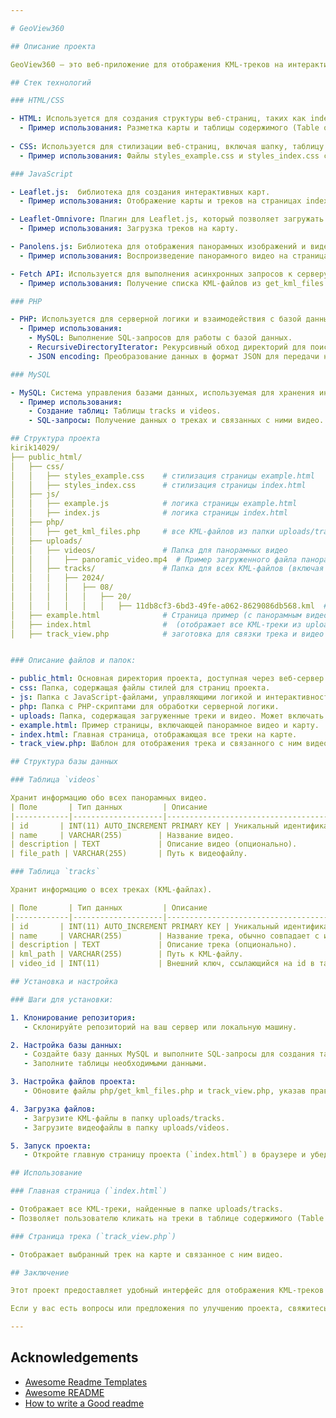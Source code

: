 ```yaml
---

# GeoView360

## Описание проекта

GeoView360 — это веб-приложение для отображения KML-треков на интерактивной карте с возможностью просмотра соответствующих панорамных видео. Приложение позволяет пользователям загружать и отображать треки из структуры каталогов, а также связывать их с видеоматериалами для удобного просмотра.

## Стек технологий

### HTML/CSS

- HTML: Используется для создания структуры веб-страниц, таких как index.html, example.html, и track_view.php.
  - Пример использования: Разметка карты и таблицы содержимого (Table of Contents).
  
- CSS: Используется для стилизации веб-страниц, включая шапку, таблицу содержимого и карту.
  - Пример использования: Файлы styles_example.css и styles_index.css содержат стили для страниц example.html и index.html.

### JavaScript

- Leaflet.js:  библиотека для создания интерактивных карт.
  - Пример использования: Отображение карты и треков на страницах index.html и track_view.php.

- Leaflet-Omnivore: Плагин для Leaflet.js, который позволяет загружать и отображать KML-файлы.
  - Пример использования: Загрузка треков на карту.

- Panolens.js: Библиотека для отображения панорамных изображений и видео.
  - Пример использования: Воспроизведение панорамного видео на страницах example.html и track_view.php.

- Fetch API: Используется для выполнения асинхронных запросов к серверу и получения данных.
  - Пример использования: Получение списка KML-файлов из get_kml_files.php.

### PHP

- PHP: Используется для серверной логики и взаимодействия с базой данных.
  - Пример использования:
    - MySQL: Выполнение SQL-запросов для работы с базой данных.
    - RecursiveDirectoryIterator: Рекурсивный обход директорий для поиска KML-файлов.
    - JSON encoding: Преобразование данных в формат JSON для передачи на клиентскую сторону.

### MySQL

- MySQL: Система управления базами данных, используемая для хранения информации о треках и видео.
  - Пример использования:
    - Создание таблиц: Таблицы tracks и videos.
    - SQL-запросы: Получение данных о треках и связанных с ними видео.

## Структура проекта
kirik14029/
├── public_html/
│   ├── css/
│   │   ├── styles_example.css    # стилизация страницы example.html
│   │   ├── styles_index.css      # стилизация страницы index.html
│   ├── js/
│   │   ├── example.js            # логика страницы example.html
│   │   ├── index.js              # логика страницы index.html
│   ├── php/
│   │   ├── get_kml_files.php     # все KML-файлов из папки uploads/tracks
│   ├── uploads/
│   │   ├── videos/               # Папка для панорамных видео
│   │   │   ├── panoramic_video.mp4  # Пример загруженного файла панорамного видео
│   │   ├── tracks/               # Папка для всех KML-файлов (включая подкаталоги)
│   │   │   ├── 2024/
│   │   │   │   ├── 08/
│   │   │   │   │   ├── 20/
│   │   │   │   │   │   ├── 11db8cf3-6bd3-49fe-a062-8629086db568.kml  # Пример KML-файла
│   ├── example.html              # Страница пример (с панорамным видео и картой)
│   ├── index.html                #  (отображает все KML-треки из uploads/tracks)
│   ├── track_view.php            # заготовка для связки трека и видео


### Описание файлов и папок:

- public_html: Основная директория проекта, доступная через веб-сервер.
- css: Папка, содержащая файлы стилей для страниц проекта.
- js: Папка с JavaScript-файлами, управляющими логикой и интерактивностью страниц.
- php: Папка с PHP-скриптами для обработки серверной логики.
- uploads: Папка, содержащая загруженные треки и видео. Может включать подкаталоги для организации файлов.
- example.html: Пример страницы, включающей панорамное видео и карту.
- index.html: Главная страница, отображающая все треки на карте.
- track_view.php: Шаблон для отображения трека и связанного с ним видео.

## Структура базы данных

### Таблица `videos`

Хранит информацию обо всех панорамных видео.
| Поле       | Тип данных         | Описание                                       |
|------------|--------------------|------------------------------------------------|
| id       | INT(11) AUTO_INCREMENT PRIMARY KEY | Уникальный идентификатор видео.  |
| name     | VARCHAR(255)        | Название видео.                                |
| description | TEXT             | Описание видео (опционально).                  |
| file_path | VARCHAR(255)       | Путь к видеофайлу.                             |

### Таблица `tracks`

Хранит информацию о всех треках (KML-файлах).

| Поле       | Тип данных         | Описание                                       |
|------------|--------------------|------------------------------------------------|
| id       | INT(11) AUTO_INCREMENT PRIMARY KEY | Уникальный идентификатор трека.  |
| name     | VARCHAR(255)        | Название трека, обычно совпадает с именем файла (без расширения). |
| description | TEXT             | Описание трека (опционально).                  |
| kml_path | VARCHAR(255)        | Путь к KML-файлу.                              |
| video_id | INT(11)             | Внешний ключ, ссылающийся на id в таблице videos. Позволяет связать трек с видео. |

## Установка и настройка

### Шаги для установки:

1. Клонирование репозитория:
   - Склонируйте репозиторий на ваш сервер или локальную машину.

2. Настройка базы данных:
   - Создайте базу данных MySQL и выполните SQL-запросы для создания таблиц tracks и videos.
   - Заполните таблицы необходимыми данными.

3. Настройка файлов проекта:
   - Обновите файлы php/get_kml_files.php и track_view.php, указав правильные данные для подключения к базе данных.

4. Загрузка файлов:
   - Загрузите KML-файлы в папку uploads/tracks.
   - Загрузите видеофайлы в папку uploads/videos.

5. Запуск проекта:
   - Откройте главную страницу проекта (`index.html`) в браузере и убедитесь, что все треки отображаются на карте.

## Использование

### Главная страница (`index.html`)

- Отображает все KML-треки, найденные в папке uploads/tracks.
- Позволяет пользователю кликать на треки в таблице содержимого (Table of Contents) для открытия соответствующей страницы с видео.

### Страница трека (`track_view.php`)

- Отображает выбранный трек на карте и связанное с ним видео.

## Заключение

Этот проект предоставляет удобный интерфейс для отображения KML-треков и связанных с ними видео. Используя современные технологии и библиотеки, он обеспечивает интерактивный и масштабируемый способ работы с географическими данными.

Если у вас есть вопросы или предложения по улучшению проекта, свяжитесь со мной в телеграм @kirik1402

---
```



## Acknowledgements

 - [Awesome Readme Templates](https://awesomeopensource.com/project/elangosundar/awesome-README-templates)
 - [Awesome README](https://github.com/matiassingers/awesome-readme)
 - [How to write a Good readme](https://bulldogjob.com/news/449-how-to-write-a-good-readme-for-your-github-project)